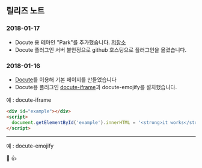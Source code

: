 
## 릴리즈 노트

### 2018-01-17

- Docute 용 테마인 "Park"를 추가했습니다. [저장소](https://github.com/ChangJoo-Park/docute-theme-park)
- Docute 플러그인 서버 불안정으로 github 호스팅으로 플러그인을 옮겼습니다.

### 2018-01-16

- [Docute](https://docute.js.org/#/)를 이용해 기본 페이지를 만들었습니다
- Docute용 플러그인 [docute-iframe](https://github.com/egoist/docute-iframe)과 docute-emojify를 설치했습니다.

예 : docute-iframe

````html
<div id="example"></div>
<script>
  document.getElementById('example').innerHTML = '<strong>it works</strong>'
</script>
````

---

예 : docute-emojify

:100: :+1: